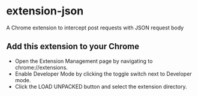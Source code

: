 # extension-json
A Chrome extension to intercept post requests with JSON request body

## Add this extension to your Chrome
- Open the Extension Management page by navigating to chrome://extensions.
- Enable Developer Mode by clicking the toggle switch next to Developer mode.
- Click the LOAD UNPACKED button and select the extension directory.
